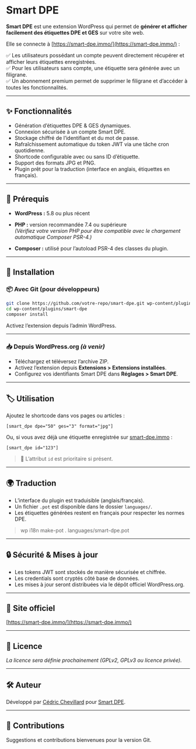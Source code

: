 
# Smart DPE

**Smart DPE** est une extension WordPress qui permet de **générer et afficher facilement des étiquettes DPE et GES** sur votre site web.

Elle se connecte à [https://smart-dpe.immo/](https://smart-dpe.immo/) : 
 
✅ Les utilisateurs possédant un compte peuvent directement récupérer et afficher leurs étiquettes enregistrées.  
✅ Pour les utilisateurs sans compte, une étiquette sera générée avec un filigrane.  
✅ Un abonnement premium permet de supprimer le filigrane et d’accéder à toutes les fonctionnalités.

---

## ✨ Fonctionnalités

- Génération d’étiquettes DPE & GES dynamiques.
- Connexion sécurisée à un compte Smart DPE.
- Stockage chiffré de l’identifiant et du mot de passe.
- Rafraîchissement automatique du token JWT via une tâche cron quotidienne.
- Shortcode configurable avec ou sans ID d’étiquette.
- Support des formats JPG et PNG.
- Plugin prêt pour la traduction (interface en anglais, étiquettes en français).

---

## 🔌 Prérequis

- **WordPress :** 5.8 ou plus récent
- **PHP :** version recommandée 7.4 ou supérieure  
  *(Vérifiez votre version PHP pour être compatible avec le chargement automatique Composer PSR-4.)*

- **Composer :** utilisé pour l’autoload PSR-4 des classes du plugin.

---

## 🚀 Installation

### 📦 Avec Git (pour développeurs)

```bash
git clone https://github.com/votre-repo/smart-dpe.git wp-content/plugins/smart-dpe
cd wp-content/plugins/smart-dpe
composer install
```

Activez l’extension depuis l’admin WordPress.

---

### 📥 Depuis WordPress.org *(à venir)*

- Téléchargez et téléversez l’archive ZIP.
- Activez l’extension depuis **Extensions > Extensions installées**.
- Configurez vos identifiants Smart DPE dans **Réglages > Smart DPE**.

---

## 🏷️ Utilisation

Ajoutez le shortcode dans vos pages ou articles :

```plaintext
[smart_dpe dpe="50" ges="3" format="jpg"]
```

Ou, si vous avez déjà une étiquette enregistrée sur [smart-dpe.immo](https://smart-dpe.immo/) :

```plaintext
[smart_dpe id="123"]
```

> 🔑 L’attribut `id` est prioritaire si présent.

---

## 🌍 Traduction

- L’interface du plugin est traduisible (anglais/français).
- Un fichier `.pot` est disponible dans le dossier `languages/`.
- Les étiquettes générées restent en français pour respecter les normes DPE.

> wp i18n make-pot . languages/smart-dpe.pot

---

## 🔒 Sécurité & Mises à jour

- Les tokens JWT sont stockés de manière sécurisée et chiffrée.
- Les credentials sont cryptés côté base de données.
- Les mises à jour seront distribuées via le dépôt officiel WordPress.org.

---

## 📢 Site officiel

[https://smart-dpe.immo/](https://smart-dpe.immo/)

---

## 📄 Licence

_La licence sera définie prochainement (GPLv2, GPLv3 ou licence privée)._

---

## 🛠️ Auteur

Développé par [Cédric Chevillard](https://cedricchevillard.fr/) pour [Smart DPE](https://smart-dpe.immo/).

---

## 🤝 Contributions

Suggestions et contributions bienvenues pour la version Git.
